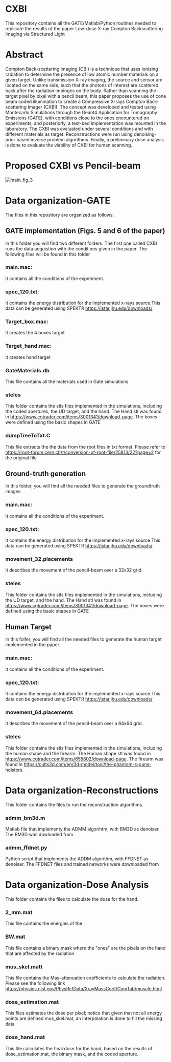 # CXBI
This repository contains all the GATE/Matlab/Python routines needed to replicate the results of the paper Low-dose X-ray Compton Backscattering Imaging via Structured Light

# Abstract

Compton Back-scattering imaging (CBI) is a technique that uses ionizing radiation to determine the presence of low atomic number materials on a given target. Unlike transmission X-ray imaging, the source and sensor are located on the same side, such that the photons of interest are scattered back after the radiation impinges on the body. Rather than scanning the target pixel by pixel with a pencil beam, this paper proposes the use of cone beam coded illumination to create a Compressive X-rays Compton  Back-scattering Imager (CXBI). The concept  was developed and tested using Montecarlo Simulations through the Geant4 Application for Tomography Emissions (GATE), with conditions close to the ones encountered on experiments, and posteriorly, a test-bed implementation was mounted in the laboratory. The CXBI was evaluated under several conditions and with different materials as target. 
Reconstructions  were run using denoising-prior based inverse problem algorithms. Finally, a preliminary dose analysis is done to evaluate the viability of CXBI for human scanning.

# Proposed CXBI vs Pencil-beam


![main_fig_3](https://user-images.githubusercontent.com/85708477/154503590-11a044bf-79ab-48fb-9b04-2d767e9d2efe.png)

# Data organization-GATE

The files in this repository are organized as follows: 
## GATE implementation (Figs. 5 and 6 of the paper)

In this folder you will find two different folders. The first one called CXBI runs the data acquistion with the conditions given in the paper. The following files will be found in this folder

### main.mac: 
It contains all the conditions of the experiment.
### spec_120.txt:
It contains the energy distribution for the implemented x-rays source.This data can be generated using SPEKTR https://istar.jhu.edu/downloads/

### Target_box.mac: 
It creates the 4 boxes target
### Target_hand.mac: 
It creates hand target
### GateMaterials.db
This file contains all the materials used in Gate simulations
### steles
This folder contains the stls files implemented in the simulations, including the coded apertures, the UD target, and the hand. The Hand stl was found in https://www.cgtrader.com/items/3001341/download-page. The boxes were defined using the basic shapes in GATE
### dumpTreeToTxt.C
This file extracts the the data from the root files in txt format. Please refer to https://root-forum.cern.ch/t/conversion-of-root-file/25813/22?page=2 for the original file

## Ground-truth generation
In this folder, you will find all the needed files to generate the groundtruth images
### main.mac: 
It contains all the conditions of the experiment.
### spec_120.txt:
It contains the energy distribution for the implemented x-rays source.This data can be generated using SPEKTR https://istar.jhu.edu/downloads/
### movement_32.placements
It describes the movement of the pencil-beam over a 32x32 grid.
### steles
This folder contains the stls files implemented in the simulations, including the UD target, and the hand. The Hand stl was found in https://www.cgtrader.com/items/3001341/download-page. The boxes were defined using the basic shapes in GATE
## Human Target
In this folfer, you will find all the needed files to generate the human target implemented in the paper.
### main.mac: 
It contains all the conditions of the experiment.
### spec_120.txt:
It contains the energy distribution for the implemented x-rays source.This data can be generated using SPEKTR https://istar.jhu.edu/downloads/
### movement_64.placements
It describes the movement of the pencil-beam over a 64x64 grid.
### steles
This folder contains the stls files implemented in the simulations, including the human shape and the firearm. The Human shape stl was found in https://www.cgtrader.com/items/655802/download-page. The firearm was found in https://cults3d.com/en/3d-model/tool/the-phantom-s-guns-holsters.

# Data organization-Reconstructions
This folder contains the files to run the reconstruction algorithms.
### admm_bm3d.m
Matlab file that implementy the ADMM algorihtm, with BM3D as denoiser. The BM3D was dowloaded from 
### admm_ffdnet.py
Python script that implements the ADDM algorithm, with FFDNET as denoiser. The FFDNET files and trained networks were downloaded from 

# Data organization-Dose Analysis
This folder contains the files to calculate the dose for the hand.
### 2_mm.mat
This file contains the energies of the 
### BW.mat
This file contains a binary mask where the "ones" are the pixels on the hand that are affected by the radiation
### mus_skel.matt 
This file contains the Mas-attenuation coefficients to calculate the radiation. Please see the following link https://physics.nist.gov/PhysRefData/XrayMassCoef/ComTab/muscle.html
### dose_estimation.mat
This files estimates the dose per pixel; notice that given that not all energy points are defined mus_skel.mat, an interpolation is done to fill the missing data
### dose_hand.mat
This file calculates the final dose for the hand, based on the results of dose_estimation.mat, the binary mask, and the coded aperture. 

